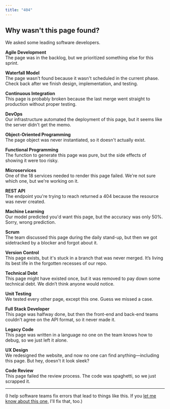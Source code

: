 ```yaml
---
title: "404"
---
```


## Why wasn't this page found?

We asked some leading software developers.

**Agile Development**  
The page was in the backlog, but we prioritized something else for this sprint.

**Waterfall Model**  
The page wasn't found because it wasn't scheduled in the current phase. Check back after we finish design, implementation, and testing.

**Continuous Integration**  
This page is probably broken because the last merge went straight to production without proper testing.

**DevOps**  
Our infrastructure automated the deployment of this page, but it seems like the server didn't get the memo.

**Object-Oriented Programming**  
The page object was never instantiated, so it doesn't actually exist.

**Functional Programming**  
The function to generate this page was pure, but the side effects of showing it were too risky.

**Microservices**  
One of the 18 services needed to render this page failed. We're not sure which one, but we're working on it.

**REST API**  
The endpoint you're trying to reach returned a 404 because the resource was never created.

**Machine Learning**  
Our model predicted you'd want this page, but the accuracy was only 50%. Sorry, wrong prediction.

**Scrum**  
The team discussed this page during the daily stand-up, but then we got sidetracked by a blocker and forgot about it.

**Version Control**  
This page exists, but it's stuck in a branch that was never merged. It’s living its best life in the forgotten recesses of our repo.

**Technical Debt**  
This page might have existed once, but it was removed to pay down some technical debt. We didn’t think anyone would notice.

**Unit Testing**  
We tested every other page, except this one. Guess we missed a case.

**Full Stack Developer**  
This page was halfway done, but then the front-end and back-end teams couldn't agree on the API format, so it never made it.

**Legacy Code**  
This page was written in a language no one on the team knows how to debug, so we just left it alone.

**UX Design**  
We redesigned the website, and now no one can find anything—including this page. But hey, doesn't it look sleek?

**Code Review**  
This page failed the review process. The code was spaghetti, so we just scrapped it.

***

(I help software teams fix errors that lead to things like this. If you [let me know about this one,](mailto:hello@victoria.dev) I'll fix that, too.)
